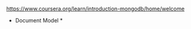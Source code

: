 https://www.coursera.org/learn/introduction-mongodb/home/welcome </br>

* Document Model
  *  














